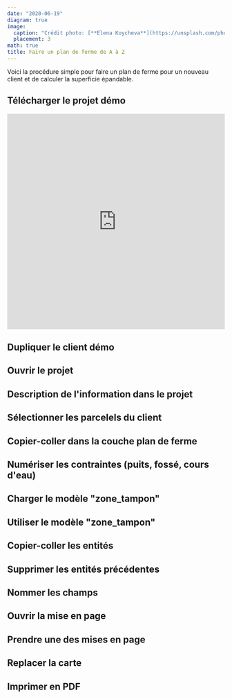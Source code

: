 ```yaml
---
date: "2020-06-19"
diagram: true
image:
  caption: "Crédit photo: [**Elena Koycheva**](https://unsplash.com/photos/GUYCM0jhuSA)"
  placement: 3
math: true
title: Faire un plan de ferme de A à Z
---
```


Voici la procédure simple pour faire un plan de ferme pour un nouveau client et de calculer la superficie épandable.

## Télécharger le projet démo


<iframe src="https://drive.google.com/embeddedfolderview?id=1XXKXesdTfglVrqOAHMuY6uvCyp07pcso#list" width="100%" height="500" frameborder="0"title=”PDFs of SUBSTITUTE YOUR OWN FOLDER TOPIC HERE on Google Drive"></iframe>


## Dupliquer le client démo

## Ouvrir le projet
 
## Description de l'information dans le projet

## Sélectionner les parcelels du client

## Copier-coller dans la couche plan de ferme

## Numériser les contraintes (puits, fossé, cours d'eau)
  
## Charger le modèle "zone_tampon"

## Utiliser le modèle "zone_tampon"

## Copier-coller les entités

## Supprimer les entités précédentes

## Nommer les champs

## Ouvrir la mise en page

## Prendre une des mises en page

## Replacer la carte

## Imprimer en PDF
 
